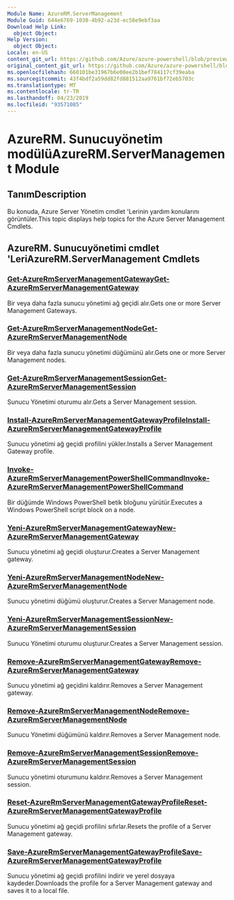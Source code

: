 ```yaml
---
Module Name: AzureRM.ServerManagement
Module Guid: 644e6769-1030-4b92-a23d-ec58e9ebf3aa
Download Help Link:
  object Object: 
Help Version:
  object Object: 
Locale: en-US
content_git_url: https://github.com/Azure/azure-powershell/blob/preview/src/ResourceManager/ServerManagement/Commands.ServerManagement/help/AzureRM.ServerManagement.md
original_content_git_url: https://github.com/Azure/azure-powershell/blob/preview/src/ResourceManager/ServerManagement/Commands.ServerManagement/help/AzureRM.ServerManagement.md
ms.openlocfilehash: 660101be31967b6e00ee2b1bef784117cf39eaba
ms.sourcegitcommit: 43f4bdf2a59dd82fd881512aa9761bf72eb5703c
ms.translationtype: MT
ms.contentlocale: tr-TR
ms.lasthandoff: 04/23/2019
ms.locfileid: "93571085"
---
```

# <span data-ttu-id="d7e7d-101">AzureRM. Sunucuyönetim modülü</span><span class="sxs-lookup"><span data-stu-id="d7e7d-101">AzureRM.ServerManagement Module</span></span>
## <span data-ttu-id="d7e7d-102">Tanım</span><span class="sxs-lookup"><span data-stu-id="d7e7d-102">Description</span></span>
<span data-ttu-id="d7e7d-103">Bu konuda, Azure Server Yönetim cmdlet 'Lerinin yardım konularını görüntüler.</span><span class="sxs-lookup"><span data-stu-id="d7e7d-103">This topic displays help topics for the Azure Server Management Cmdlets.</span></span>

## <span data-ttu-id="d7e7d-104">AzureRM. Sunucuyönetimi cmdlet 'Leri</span><span class="sxs-lookup"><span data-stu-id="d7e7d-104">AzureRM.ServerManagement Cmdlets</span></span>
### [<span data-ttu-id="d7e7d-105">Get-AzureRmServerManagementGateway</span><span class="sxs-lookup"><span data-stu-id="d7e7d-105">Get-AzureRmServerManagementGateway</span></span>](Get-AzureRmServerManagementGateway.md)
<span data-ttu-id="d7e7d-106">Bir veya daha fazla sunucu yönetimi ağ geçidi alır.</span><span class="sxs-lookup"><span data-stu-id="d7e7d-106">Gets one or more Server Management Gateways.</span></span>

### [<span data-ttu-id="d7e7d-107">Get-AzureRmServerManagementNode</span><span class="sxs-lookup"><span data-stu-id="d7e7d-107">Get-AzureRmServerManagementNode</span></span>](Get-AzureRmServerManagementNode.md)
<span data-ttu-id="d7e7d-108">Bir veya daha fazla sunucu yönetimi düğümünü alır.</span><span class="sxs-lookup"><span data-stu-id="d7e7d-108">Gets one or more Server Management nodes.</span></span>

### [<span data-ttu-id="d7e7d-109">Get-AzureRmServerManagementSession</span><span class="sxs-lookup"><span data-stu-id="d7e7d-109">Get-AzureRmServerManagementSession</span></span>](Get-AzureRmServerManagementSession.md)
<span data-ttu-id="d7e7d-110">Sunucu Yönetimi oturumu alır.</span><span class="sxs-lookup"><span data-stu-id="d7e7d-110">Gets a Server Management session.</span></span>

### [<span data-ttu-id="d7e7d-111">Install-AzureRmServerManagementGatewayProfile</span><span class="sxs-lookup"><span data-stu-id="d7e7d-111">Install-AzureRmServerManagementGatewayProfile</span></span>](Install-AzureRmServerManagementGatewayProfile.md)
<span data-ttu-id="d7e7d-112">Sunucu yönetimi ağ geçidi profilini yükler.</span><span class="sxs-lookup"><span data-stu-id="d7e7d-112">Installs a Server Management Gateway profile.</span></span>

### [<span data-ttu-id="d7e7d-113">Invoke-AzureRmServerManagementPowerShellCommand</span><span class="sxs-lookup"><span data-stu-id="d7e7d-113">Invoke-AzureRmServerManagementPowerShellCommand</span></span>](Invoke-AzureRmServerManagementPowerShellCommand.md)
<span data-ttu-id="d7e7d-114">Bir düğümde Windows PowerShell betik bloğunu yürütür.</span><span class="sxs-lookup"><span data-stu-id="d7e7d-114">Executes a Windows PowerShell script block on a node.</span></span>

### [<span data-ttu-id="d7e7d-115">Yeni-AzureRmServerManagementGateway</span><span class="sxs-lookup"><span data-stu-id="d7e7d-115">New-AzureRmServerManagementGateway</span></span>](New-AzureRmServerManagementGateway.md)
<span data-ttu-id="d7e7d-116">Sunucu yönetimi ağ geçidi oluşturur.</span><span class="sxs-lookup"><span data-stu-id="d7e7d-116">Creates a Server Management gateway.</span></span>

### [<span data-ttu-id="d7e7d-117">Yeni-AzureRmServerManagementNode</span><span class="sxs-lookup"><span data-stu-id="d7e7d-117">New-AzureRmServerManagementNode</span></span>](New-AzureRmServerManagementNode.md)
<span data-ttu-id="d7e7d-118">Sunucu yönetimi düğümü oluşturur.</span><span class="sxs-lookup"><span data-stu-id="d7e7d-118">Creates a Server Management node.</span></span>

### [<span data-ttu-id="d7e7d-119">Yeni-AzureRmServerManagementSession</span><span class="sxs-lookup"><span data-stu-id="d7e7d-119">New-AzureRmServerManagementSession</span></span>](New-AzureRmServerManagementSession.md)
<span data-ttu-id="d7e7d-120">Sunucu Yönetimi oturumu oluşturur.</span><span class="sxs-lookup"><span data-stu-id="d7e7d-120">Creates a Server Management session.</span></span>

### [<span data-ttu-id="d7e7d-121">Remove-AzureRmServerManagementGateway</span><span class="sxs-lookup"><span data-stu-id="d7e7d-121">Remove-AzureRmServerManagementGateway</span></span>](Remove-AzureRmServerManagementGateway.md)
<span data-ttu-id="d7e7d-122">Sunucu yönetimi ağ geçidini kaldırır.</span><span class="sxs-lookup"><span data-stu-id="d7e7d-122">Removes a Server Management gateway.</span></span>

### [<span data-ttu-id="d7e7d-123">Remove-AzureRmServerManagementNode</span><span class="sxs-lookup"><span data-stu-id="d7e7d-123">Remove-AzureRmServerManagementNode</span></span>](Remove-AzureRmServerManagementNode.md)
<span data-ttu-id="d7e7d-124">Sunucu Yönetimi düğümünü kaldırır.</span><span class="sxs-lookup"><span data-stu-id="d7e7d-124">Removes a Server Management node.</span></span>

### [<span data-ttu-id="d7e7d-125">Remove-AzureRmServerManagementSession</span><span class="sxs-lookup"><span data-stu-id="d7e7d-125">Remove-AzureRmServerManagementSession</span></span>](Remove-AzureRmServerManagementSession.md)
<span data-ttu-id="d7e7d-126">Sunucu yönetimi oturumunu kaldırır.</span><span class="sxs-lookup"><span data-stu-id="d7e7d-126">Removes a Server Management session.</span></span>

### [<span data-ttu-id="d7e7d-127">Reset-AzureRmServerManagementGatewayProfile</span><span class="sxs-lookup"><span data-stu-id="d7e7d-127">Reset-AzureRmServerManagementGatewayProfile</span></span>](Reset-AzureRmServerManagementGatewayProfile.md)
<span data-ttu-id="d7e7d-128">Sunucu yönetimi ağ geçidi profilini sıfırlar.</span><span class="sxs-lookup"><span data-stu-id="d7e7d-128">Resets the profile of a Server Management gateway.</span></span>

### [<span data-ttu-id="d7e7d-129">Save-AzureRmServerManagementGatewayProfile</span><span class="sxs-lookup"><span data-stu-id="d7e7d-129">Save-AzureRmServerManagementGatewayProfile</span></span>](Save-AzureRmServerManagementGatewayProfile.md)
<span data-ttu-id="d7e7d-130">Sunucu yönetimi ağ geçidi profilini indirir ve yerel dosyaya kaydeder.</span><span class="sxs-lookup"><span data-stu-id="d7e7d-130">Downloads the profile for a Server Management gateway and saves it to a local file.</span></span>

